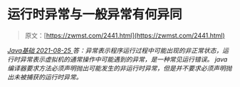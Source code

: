 <!--yml
category: 未分类
date: 0001-01-01 00:00:00
-->

# 运行时异常与一般异常有何异同

> 原文：[https://zwmst.com/2441.html](https://zwmst.com/2441.html)

   [ *Java基础* ](https://zwmst.com/java%e5%9f%ba%e7%a1%80)*[ <time datetime="2021-08-25T09:34:57+08:00"> 2021-08-25 </time> ](https://zwmst.com/2441.html)  答：异常表示程序运行过程中可能出现的非正常状态，运行时异常表示虚拟机的通常操作中可能遇到的异常，是一种常见运行错误。
java 编译器要求方法必须声明抛出可能发生的非运行时异常，但是并不要求必须声明抛出未被捕获的运行时异常。*